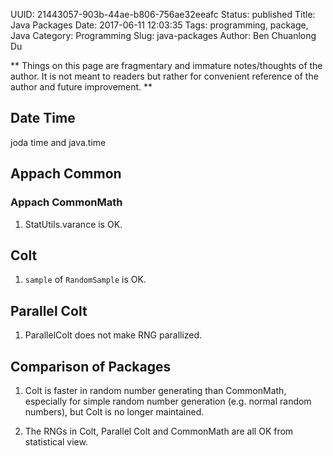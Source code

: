 UUID: 21443057-903b-44ae-b806-756ae32eeafc
Status: published
Title: Java Packages
Date: 2017-06-11 12:03:35
Tags: programming, package, Java
Category: Programming
Slug: java-packages
Author: Ben Chuanlong Du

**
Things on this page are
fragmentary and immature notes/thoughts of the author.
It is not meant to readers
but rather for convenient reference of the author and future improvement.
**


## Date Time
joda time and java.time

## Appach Common

### Appach CommonMath

1. StatUtils.varance is OK.

## Colt

1. `sample` of `RandomSample` is OK.

## Parallel Colt

1. ParallelColt does not make RNG parallized.

## Comparison of Packages

1. Colt is faster in random number generating than CommonMath,
especially for simple random number generation (e.g. normal random numbers), 
but Colt is no longer maintained.

2. The RNGs in Colt, Parallel Colt and CommonMath are all OK from statistical view.

